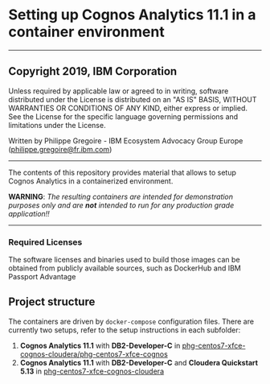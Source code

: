 # Setting up Cognos Analytics 11.1 in a container environment
---
## Copyright 2019, IBM Corporation

Unless required by applicable law or agreed to in writing, software distributed under the License is distributed on an "AS IS" BASIS, WITHOUT WARRANTIES OR CONDITIONS OF ANY KIND, either express or implied.   
See the License for the specific language governing permissions and limitations under the License.

Written by Philippe Gregoire - IBM Ecosystem Advocacy Group Europe (philippe.gregoire@fr.ibm.com)

---

The contents of this repository provides material that allows to setup Cognos Analytics in a containerized environment.

**WARNING**: _The resulting containers are intended for demonstration purposes only and are **not** intended to run for any production grade application!!_

---

### Required Licenses
The software licenses and binaries used to build those images can be obtained from publicly available sources, such as DockerHub and IBM Passport Advantage

## Project structure
The containers are driven by `docker-compose` configuration files.
There are currently two setups, refer to the setup instructions in each subfolder:
1. **Cognos Analytics 11.1** with **DB2-Developer-C** in [phg-centos7-xfce-cognos-cloudera/phg-centos7-xfce-cognos](phg-centos7-xfce-cognos-cloudera/phg-centos7-xfce-cognos/README_Cognos_setup_docker.md)
2. **Cognos Analytics 11.1** with **DB2-Developer-C** and **Cloudera Quickstart 5.13** in [phg-centos7-xfce-cognos-cloudera](phg-centos7-xfce-cognos-cloudera/README_setupCognosCloudera.md)